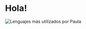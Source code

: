 # Hola!
![Lenguajes más utilizados por Paula](https://github-readme-stats.vercel.app/api/top-langs/?username=PaulaCT&layout=compact&theme=gruvbox)
